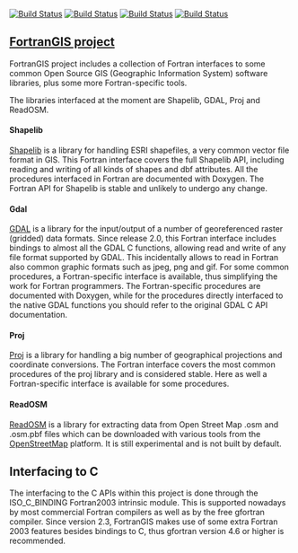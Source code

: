 [![Build Status](https://simc.arpae.it/moncic-ci/fortrangis/centos7.png)](https://simc.arpae.it/moncic-ci/fortrangis/)
[![Build Status](https://simc.arpae.it/moncic-ci/fortrangis/centos8.png)](https://simc.arpae.it/moncic-ci/fortrangis/)
[![Build Status](https://simc.arpae.it/moncic-ci/fortrangis/fedora34.png)](https://simc.arpae.it/moncic-ci/fortrangis/)
[![Build Status](https://copr.fedorainfracloud.org/coprs/simc/stable/package/fortrangis/status_image/last_build.png)](https://copr.fedorainfracloud.org/coprs/simc/stable/package/fortrangis/)

## [FortranGIS project](http://fortrangis.sourceforge.net/index.php)

FortranGIS project includes a collection of Fortran interfaces to some
common Open Source GIS (Geographic Information System) software
libraries, plus some more Fortran-specific tools.

The libraries interfaced at the moment are Shapelib, GDAL, Proj and
ReadOSM.

#### Shapelib

[Shapelib](http://shapelib.maptools.org/) is a library for handling ESRI shapefiles, a very common
vector file format in GIS. This Fortran interface covers the full
Shapelib API, including reading and writing of all kinds of shapes and
dbf attributes.  All the procedures interfaced in Fortran
are documented with Doxygen.  The Fortran API for Shapelib is stable
and unlikely to undergo any change.

#### Gdal

[GDAL](http://www.gdal.org/) is a library for the input/output of a
number of georeferenced raster (gridded) data formats. Since release
2.0, this Fortran interface includes bindings to almost all the GDAL C
functions, allowing read and write of any file format supported by
GDAL. This incidentally allows to read in Fortran also common graphic
formats such as jpeg, png and gif. For some common procedures, a
Fortran-specific interface is available, thus simplifying the work for
Fortran programmers. The Fortran-specific procedures are documented
with Doxygen, while for the procedures directly interfaced to the
native GDAL functions you should refer to the original GDAL C API
documentation.

#### Proj

[Proj](http://trac.osgeo.org/proj/) is a library for handling a big
number of geographical projections and coordinate conversions. The
Fortran interface covers the most common procedures of the proj
library and is considered stable. Here as well a Fortran-specific
interface is available for some procedures.

#### ReadOSM

[ReadOSM](https://www.gaia-gis.it/fossil/readosm/index) is a library
for extracting data from Open Street Map .osm and .osm.pbf files which
can be downloaded with various tools from the
[OpenStreetMap](http://openstreetmap.org/) platform. It is still
experimental and is not built by default.

## Interfacing to C

The interfacing to the C APIs within this project is done through the
ISO_C_BINDING Fortran2003 intrinsic module. This is supported nowadays
by most commercial Fortran compilers as well as by the free gfortran
compiler. Since version 2.3, FortranGIS makes use of some extra
Fortran 2003 features besides bindings to C, thus gfortran version 4.6
or higher is recommended.
